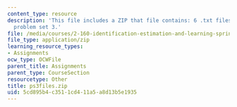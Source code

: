 ```yaml
---
content_type: resource
description: 'This file includes a ZIP that file contains: 6 .txt files to support
  problem set 3.'
file: /media/courses/2-160-identification-estimation-and-learning-spring-2006/5cd895b4c3511cd411a5a8d13b5e1935_ps3files.zip
file_type: application/zip
learning_resource_types:
- Assignments
ocw_type: OCWFile
parent_title: Assignments
parent_type: CourseSection
resourcetype: Other
title: ps3files.zip
uid: 5cd895b4-c351-1cd4-11a5-a8d13b5e1935
---
```

